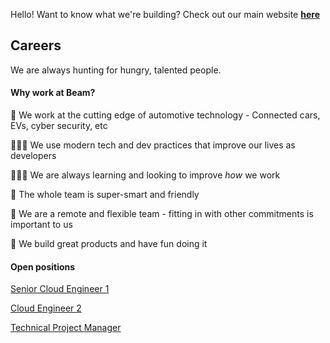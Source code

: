 
Hello! Want to know what we're building?  Check out our main website **[here](https://beamconnectivity.com)** 

## Careers

We are always hunting for hungry, talented people. 

#### Why work at Beam?

🚗 We work at the cutting edge of automotive technology - Connected cars, EVs, cyber security, etc

👩🏼‍💻 We use modern tech and dev practices that improve our lives as developers

👨🏼‍🏫 We are always learning and looking to improve *how* we work

🤼 The whole team is super-smart and friendly

📍 We are a remote and flexible team - fitting in with other commitments is important to us

🥳 We build great products and have fun doing it


#### Open positions

[Senior Cloud Engineer 1](https://beamconnectivity.com) 

[Cloud Engineer 2](https://beamconnectivity.com) 

[Technical Project Manager](https://beamconnectivity.com) 
